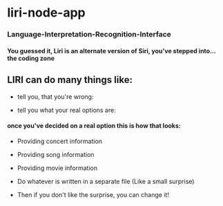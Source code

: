 # liri-node-app
### Language-Interpretation-Recognition-Interface

#### You guessed it, Liri is an alternate version of Siri, you've stepped into... the coding zone

## LIRI can do many things like: 
 - tell you, that you're wrong:
 
 - tell you what your real options are:
 
 #### once you've decided on a real option this is how that looks:
 
 - Providing concert information
 
 - Providing song information
 
 - Providing movie information
 
 - Do whatever is written in a separate file (Like a small surprise)
 
 - Then if you don't like the surprise, you can change it!
 
 

